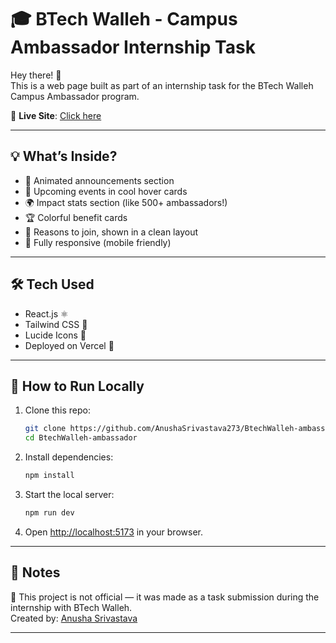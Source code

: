 # 🎓 BTech Walleh - Campus Ambassador Internship Task

Hey there! 👋  
This is a web page built as part of an internship task for the BTech Walleh Campus Ambassador program.

🔗 **Live Site**: [Click here](https://btech-walleh-ambassador-git-main-anusha-srivastavas-projects.vercel.app/)

---

## 💡 What’s Inside?

- 📢 Animated announcements section  
- 📆 Upcoming events in cool hover cards  
- 🌍 Impact stats section (like 500+ ambassadors!)  
- 🏆 Colorful benefit cards  
- 🧠 Reasons to join, shown in a clean layout  
- 📱 Fully responsive (mobile friendly)

---

## 🛠 Tech Used

- React.js ⚛️  
- Tailwind CSS 💨  
- Lucide Icons 🎨  
- Deployed on Vercel 🚀

---

## 🧪 How to Run Locally

1. Clone this repo:
   ```bash
   git clone https://github.com/AnushaSrivastava273/BtechWalleh-ambassador.git
   cd BtechWalleh-ambassador
   ```

2. Install dependencies:
   ```bash
   npm install
   ```

3. Start the local server:
   ```bash
   npm run dev
   ```

4. Open [http://localhost:5173](http://localhost:5173) in your browser.

---

## 📌 Notes

📝 This project is not official — it was made as a task submission during the internship with BTech Walleh.  
Created by: [Anusha Srivastava](mailto:anushaa.s.723@gmail.com)

---
